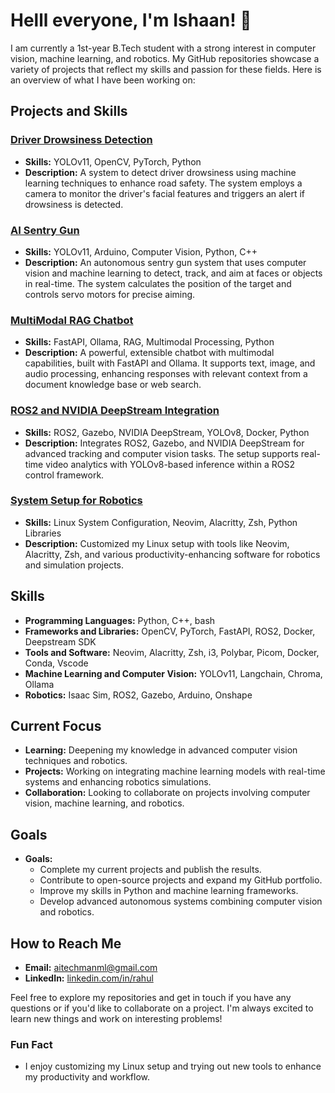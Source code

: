 # Helll everyone, I'm Ishaan! 👋

I am currently a 1st-year B.Tech student with a strong interest in computer vision, machine learning, and robotics. My GitHub repositories showcase a variety of projects that reflect my skills and passion for these fields. Here is an overview of what I have been working on:

## Projects and Skills

### [Driver Drowsiness Detection](https://github.com/sim-daas/driver-drowsiness-detector)
- **Skills:** YOLOv11, OpenCV, PyTorch, Python
- **Description:** A system to detect driver drowsiness using machine learning techniques to enhance road safety. The system employs a camera to monitor the driver's facial features and triggers an alert if drowsiness is detected.

### [AI Sentry Gun](https://github.com/sim-daas/sentry-turret)
- **Skills:** YOLOv11, Arduino, Computer Vision, Python, C++
- **Description:** An autonomous sentry gun system that uses computer vision and machine learning to detect, track, and aim at faces or objects in real-time. The system calculates the position of the target and controls servo motors for precise aiming.

### [MultiModal RAG Chatbot](https://github.com/sim-daas/multimodal-rag)
- **Skills:** FastAPI, Ollama, RAG, Multimodal Processing, Python
- **Description:** A powerful, extensible chatbot with multimodal capabilities, built with FastAPI and Ollama. It supports text, image, and audio processing, enhancing responses with relevant context from a document knowledge base or web search.

### [ROS2 and NVIDIA DeepStream Integration](https://github.com/sim-daas/roswithai)
- **Skills:** ROS2, Gazebo, NVIDIA DeepStream, YOLOv8, Docker, Python
- **Description:** Integrates ROS2, Gazebo, and NVIDIA DeepStream for advanced tracking and computer vision tasks. The setup supports real-time video analytics with YOLOv8-based inference within a ROS2 control framework.

### [System Setup for Robotics](https://github.com/sim-daas/systemsetup)
- **Skills:** Linux System Configuration, Neovim, Alacritty, Zsh, Python Libraries
- **Description:** Customized my Linux setup with tools like Neovim, Alacritty, Zsh, and various productivity-enhancing software for robotics and simulation projects.

## Skills

- **Programming Languages:** Python, C++, bash
- **Frameworks and Libraries:** OpenCV, PyTorch, FastAPI, ROS2, Docker, Deepstream SDK
- **Tools and Software:** Neovim, Alacritty, Zsh, i3, Polybar, Picom, Docker, Conda, Vscode
- **Machine Learning and Computer Vision:** YOLOv11, Langchain, Chroma, Ollama
- **Robotics:** Isaac Sim, ROS2, Gazebo, Arduino, Onshape

## Current Focus

- **Learning:** Deepening my knowledge in advanced computer vision techniques and robotics.
- **Projects:** Working on integrating machine learning models with real-time systems and enhancing robotics simulations.
- **Collaboration:** Looking to collaborate on projects involving computer vision, machine learning, and robotics.

## Goals

- **Goals:**
  - Complete my current projects and publish the results.
  - Contribute to open-source projects and expand my GitHub portfolio.
  - Improve my skills in Python and machine learning frameworks.
  - Develop advanced autonomous systems combining computer vision and robotics.

## How to Reach Me

- **Email:** aitechmanml@gmail.com
- **LinkedIn:** [linkedin.com/in/rahul](https://www.linkedin.com/in/i-a7b715324)

Feel free to explore my repositories and get in touch if you have any questions or if you'd like to collaborate on a project. I'm always excited to learn new things and work on interesting problems!

### Fun Fact

- I enjoy customizing my Linux setup and trying out new tools to enhance my productivity and workflow.


<!--
**sim-daas/sim-daas** is a ✨ _special_ ✨ repository because its `README.md` (this file) appears on your GitHub profile.

Here are some ideas to get you started:

- 🔭 I’m currently working on ...
- 🌱 I’m currently learning ...
- 👯 I’m looking to collaborate on ...
- 🤔 I’m looking for help with ...
- 💬 Ask me about ...
- 📫 How to reach me: ...
- 😄 Pronouns: ...
- ⚡ Fun fact: ...
-->
